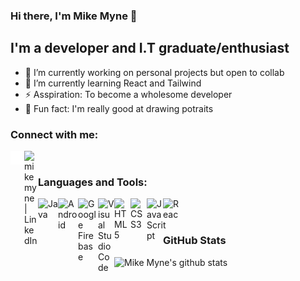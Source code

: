 ### Hi there, I'm Mike Myne 👋

## I'm a developer and I.T graduate/enthusiast

- 🔭 I’m currently working on personal projects but open to collab
- 🌱 I’m currently learning React and Tailwind
- ⚡ Asspiration: To become a wholesome developer
- 🧐 Fun fact: I'm really good at drawing potraits

### Connect with me:

[<img align="left" alt="mikemyne.com" width="22px" src="https://raw.githubusercontent.com/codeSTACKr/codeSTACKr/master/img/globe-dark.svg" />](https://mikemyne-portfolio.netlify.app/)
[<img align="left" alt="mikemyne | LinkedIn" width="22px" src="https://icon-library.com/images/white-linkedin-icon-png/white-linkedin-icon-png-7.jpg" />](https://www.linkedin.com/in/mike-myne-otieno-a114a11ab/)

<br />

### Languages and Tools:

<img align="left" alt="Java" width="32px" src="https://user-images.githubusercontent.com/53556380/96690485-6bcedb80-138c-11eb-8066-1528c1a68f2c.png" />
<img align="left" alt="Android" width="32px" src="https://user-images.githubusercontent.com/53556380/96730158-99347d00-13be-11eb-8e93-9b1e96707151.png" />
<img align="left" alt="Google Firebase" width="32px" src="https://user-images.githubusercontent.com/53556380/96730028-72764680-13be-11eb-96f0-f6c28408f866.png" />
<img align="left" alt="Visual Studio Code" width="26px" src="https://cdn.jsdelivr.net/gh/devicons/devicon/icons/vscode/vscode-original.svg" />
<img align="left" alt="HTML5" width="26px" src="https://cdn.jsdelivr.net/gh/devicons/devicon/icons/html5/html5-original.svg" />
<img align="left" alt="CSS3" width="26px" src="https://cdn.jsdelivr.net/gh/devicons/devicon/icons/css3/css3-original.svg" />
<img align="left" alt="JavaScript" width="26px" src="https://cdn.jsdelivr.net/gh/devicons/devicon/icons/javascript/javascript-original.svg" />
<img align="left" alt="React" width="26px" src="https://cdn.jsdelivr.net/gh/devicons/devicon/icons/react/react-original.svg" />

<br />
<br />

### GitHub Stats

![Mike Myne's github stats](https://github-readme-stats.vercel.app/api?username=mikemyne&count_private=true&show_icons=true&theme=dark)
